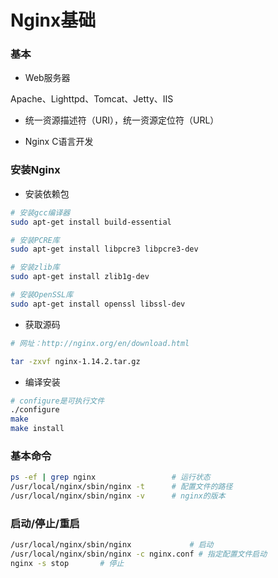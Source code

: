 # Nginx基础


### 基本

* Web服务器

Apache、Lighttpd、Tomcat、Jetty、IIS

* 统一资源描述符（URI），统一资源定位符（URL）

* Nginx C语言开发


### 安装Nginx

* 安装依赖包

```sh
# 安装gcc编译器
sudo apt-get install build-essential

# 安装PCRE库
sudo apt-get install libpcre3 libpcre3-dev

# 安装zlib库
sudo apt-get install zlib1g-dev

# 安装OpenSSL库
sudo apt-get install openssl libssl-dev
```

* 获取源码

```sh
# 网址：http://nginx.org/en/download.html

tar -zxvf nginx-1.14.2.tar.gz
```

* 编译安装

```sh
# configure是可执行文件
./configure
make
make install
```


### 基本命令

```bash
ps -ef | grep nginx					# 运行状态
/usr/local/nginx/sbin/nginx -t		# 配置文件的路径
/usr/local/nginx/sbin/nginx -v		# nginx的版本
```


### 启动/停止/重启

```bash
/usr/local/nginx/sbin/nginx				# 启动
/usr/local/nginx/sbin/nginx -c nginx.conf # 指定配置文件启动
nginx -s stop		# 停止
```
